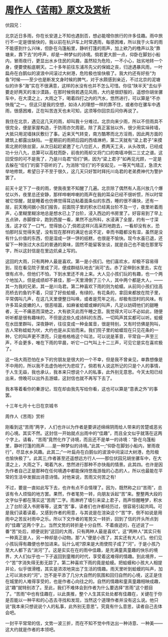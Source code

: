 # [周作人《苦雨》原文及赏析](https://www.vrrw.net/wx/9070.html)

伏园兄：

北京近日多雨，你在长安道上不知也遇到否，想必能增你旅行的许多佳趣。雨中旅行不一定是很愉快的，我以前在杭沪车上时常遇雨，每感困难，所以我于火车的雨不能感到什么兴味，但卧在乌篷船里，静听打篷的雨声，加上欸乃的橹声以及“靠塘来，靠下去”的呼声，却是一种梦似的诗境。倘若更大胆一点，仰卧在脚划小船内，冒雨夜行，更显出水乡住民的风趣，虽然较为危险，一不小心，拙劣地转一个身，便要使船底朝天。二十多年前往东浦吊先父的保姆之丧，归途遇暴风雨，一叶扁舟在白鹅似的波浪中间滚过大树港，危险极也愉快极了。我大约还有好些“为鱼”时候——至少也是断发文身时候的脾气，对于水颇感到亲近，不过北京的泥塘似的许多“海”实在不很满意，这样的水没有也并不怎么可惜。你往“陕半天”去似乎要走好两天的准沙漠路，在那时候倘若遇见风雨，大约是很舒服的，遥想你胡坐骡车中，在大漠之上，大雨之下，喝着四打之内的汽水，悠然进行，可以算是“不亦快哉”之一。但这只是我的空想，如诗人的理想一样的靠不住，或者你在骡车中遇雨，很感困难，正在叫苦连天也未可知，这须等你回京后问你再说了。



我住在北京，遇见这几天的雨，却叫我十分难过。北京向来少雨，所以不但雨具不很完全，便是家屋构造，于防雨亦欠周密。除了真正富翁以外，很少用实垛砖墙，大抵只用泥墙抹灰敷衍了事。近来天气转变，南方酷寒而北方淫雨，因此两方面的建筑上都露出缺陷。一星期前的雨把后园的西墙淋坍，第二天就有“梁上君子”来摸索北房的铁丝窗，从次日起赶紧邀了七八位匠人，费两天工夫，从头改筑，已经成功十分八九，总算可以高枕而卧，前夜的雨却又将门口的南墙冲倒二三丈之谱。这回受惊的可不是我了，乃是川岛君“佢们”俩，因为“梁上君子”如再见光顾，一定是去躲在“佢们”的窗下窃听的了。为消除“佢们”的不安起见，一等天气晴正，急须大举地修筑，希望日子不至于很久，这几天只好暂时拜托川岛君的老弟费神代为警护罢了。

前天十足下了一夜的雨，使我夜里不知醒了几遍。北京除了偶然有人高兴放几个爆仗以外，夜里总还安静，那样哗喇哗喇的雨声在我的耳朵已经不很听惯，所以时常被它惊醒，就是睡着也仿佛觉得耳边粘着面条似的东西，睡的很不痛快，还有一层，前天晚间据小孩们报告，前面院子里的积水已经离台阶不及一寸，夜里听着雨声，心里糊里糊涂地总是想水已上了台阶，浸入西边的书房里了。好容易到了早上五点钟，赤脚撑伞，跑到西屋一看，果然不出所料，水浸满了全屋，约有一寸深浅，这才叹了一口气，觉得放心了;倘若这样兴高采烈地跑去，一看却没有水，恐怕那时反觉得失望，没有现在那样的满足也说不定，幸而书籍都没有湿，虽然是没有什么价值的东西，但是湿成一饼一饼的纸糕，也很是不愉快。现今水虽已退，还留下一种涨过大水后的普通的臭味，固然不能留客坐谈，就是自己也不能在那里写字，所以这封信是在里边炕桌上写的。

这回的大雨，只有两种人最是喜欢。第一是小孩们。他们喜欢水，却极不容易得到，现在看见院子里成了河，便成群结队地去“淌河”去。赤了足伸到水里去，实在很有点冷，但他们不怕，下到水里还不肯上来。大人见小孩们玩的有趣，也一个两个地加入，但是成绩却不甚佳，那一天里滑倒了三个人，其中两个都是大人，——其一为我的兄弟，其一是川岛君。第二种喜欢下雨的则为蛤蟆。从前同小孩们往高亮桥去钓鱼钓不着，只捉了好些蛤蟆，有绿的，有花条的，拿回来都放在院子里，平常偶叫几声，在这几天里便整日叫唤，或者是荒年之兆，却极有田村的风味。有许多耳朵皮嫩的人，很恶喧嚣，如麻雀蛤蟆或蝉的叫声，凡足以妨碍他们的甜睡者，无一不痛恶而深绝之，大有欲灭此而午睡之意。我觉得大可以不必如此，随便听听都是很有趣味的，不但是这些久成诗料的东西，一切鸣声其实都可以听。蛤蟆在水田里群叫，深夜静听，往往变成一种金属音，很是特别，又有时仿佛是狗叫，古人常称蛙蛤为吠，大约也是从实验而来。我们院子里的蛤蟆现在只见花条的一种，它的叫声更不漂亮，只是格格格这个叫法，可以说是革音，平常自一声至三声，不会更多，唯在下雨的早晨，听它一口气叫上十二三声，可见它是实在喜欢极了。

这一场大雨恐怕在乡下的穷朋友是很大的一个不幸，但是我不曾亲见，单靠想像是不中用的，所以我不去虚伪地代为悲叹了。倘若有人说这所记的只是个人的事情，于人生无益，我也承认，我本来只想说个人的私事，此外别无意思。今天太阳已经出来，傍晚可以出外去游嬉，这封信也就不再写下去了。

我本等着看你的秦游记，现在却由我先写给你看，这也可以算是“意表之外”的事罢。

十三年七月十七日在京城书

周作人《苦雨》赏析

刚看到这“苦雨”两字，人们也许以为作者是要讲述绵绵阴雨给人带来的苦楚或恶劣的心境。其实不然。这封信一开始就点出雨中的“佳趣”，而且全文似乎就落在这两个字上。请看，“苦雨”竟然化作了诗境，而且还不是单一的诗境：“卧在乌篷船里，静听打篷的雨声……是一种梦似的诗境。”此其一;“仰卧在脚划小船内，冒雨夜行”，尽显水乡风趣。此其二;“一叶扁舟在白鹅似的波浪中间滚过大树港，危险极也愉快极了”。此其三;作者甚至还遥想远方行人——那位伏园兄胡坐骡车中，在大漠之上，大雨之下，喝着汽水，悠然进行那种不亦快哉的情景。此其四。也许是因为作者自己正是那种在任何境遇中都能保持悠哉游哉的心态的人，所以也最能在平常的生活中发掘出诗意诗情。对他来说，苦雨又何苦之有!

不过，要是一直如此写下去，也许有点不合情理了。因为，既然称之曰“苦雨”，总该有令人烦恼的地方罢。果然，作者笔势一转，向朋友诉起“苦”来。整整两大段的文字似乎都在落实这“苦雨”二字。雨淋坍了墙引来梁上君子，雨声惊醒睡梦，积水上了台阶浸入书房等等，这类“苦”事，读者们也许都经历过，很容易引起共鸣。可是我们读着读着，又感到作者的用意，与其说是在渲染这个“苦”字，倒不如说是用雨中之苦反衬雨中之乐。所以下文作者的笔势又一转折，回到了信的开头所点到的“佳趣”这两个字上。当然文势的转折是十分自然、不着痕迹的，在述说了一番“苦”处后，顺便说到“这回的大雨，只有两种人最是喜欢”。这“两种人”其实只有一种真正是人，另一种却是小动物。那“人”便是小孩了，其实还有大人们。他们见小孩玩得有趣便也参加进来。玩什么呢?原来是大雨使院子成了“河”，于是小孩乃至大人都下去“淌河”了。这是实实在在的雨中佳趣，是充满童真童趣的快乐的境界，大人们似乎也一下子返回到童稚的时代，享受着这难得的情趣。到此境界，一个“苦”字消失得无影无踪了。第二种喜欢下雨的竟是蛤蟆。把蛤蟆和小孩大人相提并论，似乎很滑稽，其实是浓浓地突出了生活的情趣。雨天里听到蛤蟆的叫声，加上可以淌水的“河”，岂不是平添了几分大自然的氛围和回归自然的心境，这正是住在城里的人难得享受的，也是作者心向往之的。自然的情趣和童真童趣相映成趣，这“趣”就特别浓了。至此，我们不难体会到作者为什么要选择“苦雨”这个题目了。“苦雨”中也有佳趣在，以此类推，整个人生其实处处都有佳趣在，关键在于你是否能以一种平和的心态去寻找和发现，当然这个道理作者并没有这么说。他只说“我本来只想说说个人的私事，此外别无意思”。究竟有什么意思，读者自己去体会吧。

一封平平常常的信，文势一波三折，而在不知不觉中传达出一种诗意、一种美——这大约就是作者的本领吧。

